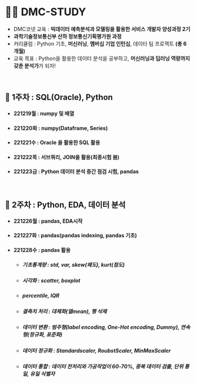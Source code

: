 # 👩‍💻 DMC-STUDY
- DMC코넷 교육 : **빅데이터 예측분석과 모델링을 활용한 서비스 개발자 양성과정 2기**
- **과학기술정보통신부 산하 정보통신기획평가원 과정**
- 커리큘럼 : Python 기초, **머신러닝**, **멤버십 기업 인턴십**, 데이터 팀 프로젝트 **(총 6개월)**
- 교육 목표 : Python을 활용한 데이터 분석을 공부하고, **머신러닝과 딥러닝 역량까지 갖춘 분석가**가 되자!

<br>

## 🚩 1주차 : SQL(Oracle), Python
- #### 221219월 : numpy 및 배열
- #### 221220화 : numpy(Dataframe, Series)
- #### 221221수 : Oracle 을 활용한 SQL 활용
- #### 221222목 : 서브쿼리, JOIN을 활용(최종시험 봄)
- #### 221223금 : Python 데이터 분석 중간 점검 시험, pandas

<br>

## 🚩 2주차 : Python, EDA, 데이터 분석
- #### 221226월 : pandas, EDA시작
- #### 221227화 : pandas(pandas indexing, pandas 기초)
- #### 221228수 : pandas 활용
  - ##### 기초통계량 : std, var, skew(왜도), kurt(첨도)
  - ##### 시각화 : scatter, boxplot
  - ##### percentile, IQR
  - ##### 결측치 처리 : 대체화(열mean), 행 삭제
  - ##### 데이터 변환 : 범주형(label encoding, One-Hot encoding, Dummy), 연속형(정규화, 표준화)
  - ##### 데이터 정규화 : Standardscaler, RoubstScaler, MinMaxScaler
  - ##### 데이터 통합 : 데이터 전처리와 가공작업이 60-70%, 중복 데이터 검출, 단위 통일, 유일 식별자
